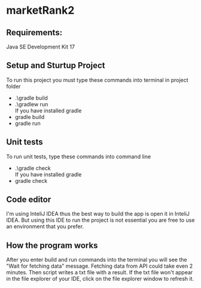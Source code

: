 # marketRank2

## Requirements:
Java SE Development Kit 17

## Setup and Sturtup Project
To run this project you must type these commands into terminal in project folder
- .\gradle build
- .\gradlew run  
If you have installed gradle
- gradle build
- gradle run

## Unit tests
To run unit tests, type these commands into command line
- .\gradle check  
If you have installed gradle
- gradle check

## Code editor
I'm using InteliJ IDEA thus the best way to build the app is open it in InteliJ IDEA. But using this IDE to run the project is not essential you are free to use an environment that you prefer.

## How the program works
After you enter build and run commands into the terminal you will see the "Wait for fetching data" message. Fetching data from API could take even 2 minutes. Then script writes a txt file with a result. If the txt file won't appear in the file explorer of your IDE, click on the file explorer window to refresh it.
